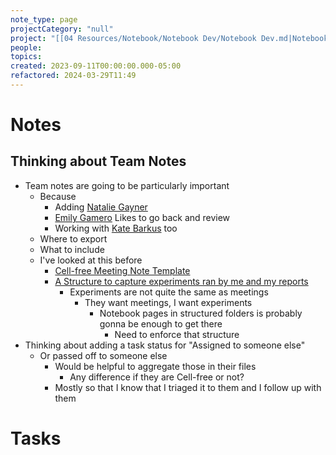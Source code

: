 ```yaml
---
note_type: page
projectCategory: "null"
project: "[[04 Resources/Notebook/Notebook Dev/Notebook Dev.md|Notebook Dev]]"
people: 
topics: 
created: 2023-09-11T00:00:00.000-05:00
refactored: 2024-03-29T11:49
---
```

# Notes
## Thinking about Team Notes
- Team notes are going to be particularly important
	- Because
		- Adding [Natalie Gayner](04%20Resources/People/Directory/Natalie%20Gayner.md)
		- [Emily Gamero](04%20Resources/People/Directory/Emily%20Gamero.md) Likes to go back and review
		- Working with [Kate Barkus](04%20Resources/People/Directory/Kate%20Barkus.md) too
	- Where to export
	- What to include
	- I've looked at this before
		- [Cell-free Meeting Note Template](01%20Home/2023/Notebook%20Design%20Docs/2023%20Notebook%20Design%20Document.md#Cell-free%20Meeting%20Note%20Template)
		- [A Structure to capture experiments ran by me and my reports](01%20Home/2023/Notebook%20Design%20Docs/2023%20Notebook%20Design%20Document.md#A%20Structure%20to%20capture%20experiments%20ran%20by%20me%20and%20my%20reports)
			-  Experiments are not quite the same as meetings
				- They want meetings, I want experiments
					- Notebook pages in structured folders is probably gonna be enough to get there
						- Need to enforce that structure
- Thinking about adding a task status for "Assigned to someone else"
	- Or passed off to someone else 
		- Would be helpful to aggregate those in their files 
			- Any difference if they are Cell-free or not?
		- Mostly so that I know that I triaged it to them and I follow up with them




# Tasks
